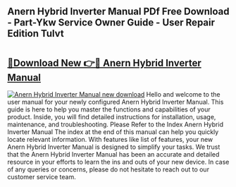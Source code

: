 ## Anern Hybrid Inverter Manual PDf Free Download - Part-Ykw Service Owner Guide - User Repair Edition Tulvt

# <h2><a href="http://cf10092.oget.top/?id=Anern+Hybrid+Inverter+Manual">🔗Download New 👉🔴 Anern Hybrid Inverter Manual</a></h2>

[![Anern Hybrid Inverter Manual new download](https://i.imgur.com/5g1atiW.png)](http://cf10092.oget.top/?id=Anern+Hybrid+Inverter+Manual)
Hello and welcome to the user manual for your newly configured Anern Hybrid Inverter Manual. This guide is here to help you master the functions and capabilities of your product. Inside, you will find detailed instructions for installation, usage, maintenance, and troubleshooting. Please Refer to the Index Anern Hybrid Inverter Manual The index at the end of this manual can help you quickly locate relevant information. With features like list of features, your new Anern Hybrid Inverter Manual is designed to simplify your tasks. We trust that the Anern Hybrid Inverter Manual has been an accurate and detailed resource in your efforts to learn the ins and outs of your new device. In case of any queries or concerns, please do not hesitate to reach out to our customer service team.
